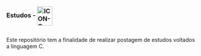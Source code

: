 ### Estudos - <img align="center" alt="ICON-C" height="50" width="40" src="https://cdn.jsdelivr.net/gh/devicons/devicon/icons/c/c-original.svg" target="_blank">
##
Este repositório tem a finalidade de realizar postagem de estudos voltados a linguagem C.